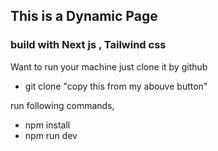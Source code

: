 ## This is a Dynamic Page

### build with Next js , Tailwind css

Want to run your machine
just clone it by github

- git clone "copy this from my abouve button"

run following commands,

- npm install
- npm run dev
